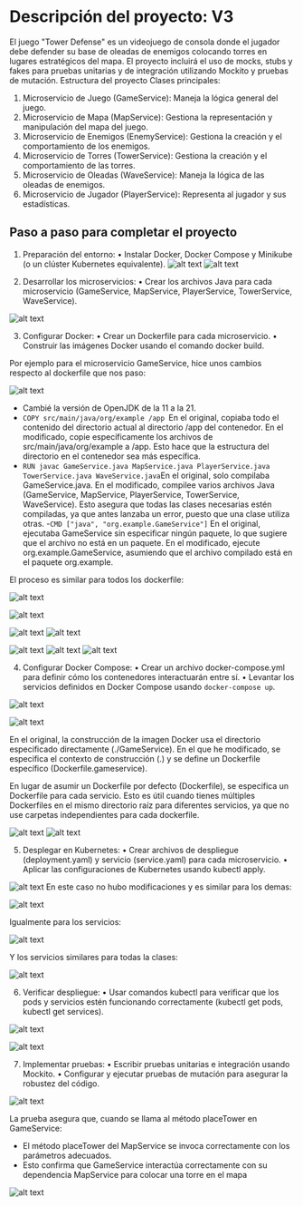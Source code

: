 # Descripción del proyecto: V3
El juego "Tower Defense" es un videojuego de consola donde el jugador debe defender su base de
oleadas de enemigos colocando torres en lugares estratégicos del mapa. El proyecto incluirá el uso de
mocks, stubs y fakes para pruebas unitarias y de integración utilizando Mockito y pruebas de mutación.
Estructura del proyecto
Clases principales:
1. Microservicio de Juego (GameService): Maneja la lógica general del juego.
2. Microservicio de Mapa (MapService): Gestiona la representación y manipulación del mapa del juego.
3. Microservicio de Enemigos (EnemyService): Gestiona la creación y el comportamiento de los
enemigos.
4. Microservicio de Torres (TowerService): Gestiona la creación y el comportamiento de las torres.
5. Microservicio de Oleadas (WaveService): Maneja la lógica de las oleadas de enemigos.
6. Microservicio de Jugador (PlayerService): Representa al jugador y sus estadísticas.


## Paso a paso para completar el proyecto
1. Preparación del entorno:
• Instalar Docker, Docker Compose y Minikube (o un clúster Kubernetes equivalente).
![alt text](images/image-14.png)
![alt text](images/image-15.png)

2. Desarrollar los microservicios:
• Crear los archivos Java para cada microservicio (GameService, MapService, PlayerService,
TowerService, WaveService).



![alt text](images/image-16.png)




3. Configurar Docker:
• Crear un Dockerfile para cada microservicio.
• Construir las imágenes Docker usando el comando docker build.

Por ejemplo para el microservicio GameService, hice unos cambios respecto al dockerfile que nos paso:


![alt text](images/image-17.png)

- Cambié la versión de OpenJDK de la 11 a la 21.
- `COPY src/main/java/org/example /app `En el original, copiaba todo el contenido del directorio actual al directorio /app del contenedor. En el modificado, copie específicamente los archivos de src/main/java/org/example a /app. Esto hace que la estructura del directorio en el contenedor sea más específica.
- `RUN javac GameService.java MapService.java PlayerService.java TowerService.java WaveService.java`En el original, solo compilaba GameService.java. En el modificado, compilee varios archivos Java (GameService, MapService, PlayerService, TowerService, WaveService). Esto asegura que todas las clases necesarias estén compiladas, ya que antes lanzaba un error, puesto que una clase utiliza otras.
-`CMD ["java", "org.example.GameService"]` En el original, ejecutaba GameService sin especificar ningún paquete, lo que sugiere que el archivo no está en un paquete. En el modificado, ejecute org.example.GameService, asumiendo que el archivo compilado está en el paquete org.example.

El proceso es similar para todos los dockerfile:

![alt text](images/image-18.png)

![alt text](images/image.png)

![alt text](images/image-1.png)
![alt text](images/image-2.png)

![alt text](images/image-3.png)
![alt text](images/image-4.png)
![alt text](images/image-5.png)

4. Configurar Docker Compose:
• Crear un archivo docker-compose.yml para definir cómo los contenedores interactuarán entre
sí.
• Levantar los servicios definidos en Docker Compose usando `docker-compose up`.

![alt text](images/image-19.png)

![alt text](images/image-20.png)

 En el original, la construcción de la imagen Docker usa el directorio especificado directamente (./GameService). En el que he modificado, se especifica el contexto de construcción (.) y se define un Dockerfile específico (Dockerfile.gameservice). 
 
  En lugar de asumir un Dockerfile por defecto (Dockerfile), se especifica un Dockerfile para cada servicio. Esto es útil cuando tienes múltiples Dockerfiles en el mismo directorio raíz para diferentes servicios, ya que no use carpetas independientes para cada dockerfile.

![alt text](images/image-6.png)
![alt text](images/image-7.png)

5. Desplegar en Kubernetes:
• Crear archivos de despliegue (deployment.yaml) y servicio (service.yaml) para cada
microservicio.
• Aplicar las configuraciones de Kubernetes usando kubectl apply.

![alt text](images/image-21.png)
En este caso no hubo modificaciones y es similar para los demas:

![alt text](images/image-10.png)

Igualmente para los servicios:

![alt text](images/image-22.png)

Y los servicios similares para todas la clases:

![alt text](images/image-11.png)

6. Verificar despliegue:
• Usar comandos kubectl para verificar que los pods y servicios estén funcionando
correctamente (kubectl get pods, kubectl get services).

![alt text](images/image-12.png)


![alt text](images/image-13.png)

7. Implementar pruebas:
• Escribir pruebas unitarias e integración usando Mockito.
• Configurar y ejecutar pruebas de mutación para asegurar la robustez del código.

![alt text](images/image-23.png)

La prueba asegura que, cuando se llama al método placeTower en GameService:

- El método placeTower del MapService se invoca correctamente con los parámetros adecuados.
- Esto confirma que GameService interactúa correctamente con su dependencia MapService para colocar una torre en el mapa

![alt text](images/image-24.png)


